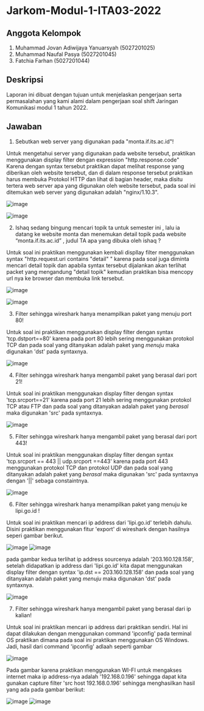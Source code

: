 # Jarkom-Modul-1-ITA03-2022
## Anggota Kelompok
1. Muhammad Jovan Adiwijaya Yanuarsyah (5027201025)
2. Muhammad Naufal Pasya (5027201045)
3. Fatchia Farhan (5027201044)

## Deskripsi
Laporan ini dibuat dengan tujuan untuk menjelaskan pengerjaan serta permasalahan yang kami alami dalam pengerjaan soal shift Jaringan Komunikasi modul 1 tahun 2022.

## Jawaban

1. Sebutkan web server yang digunakan pada "monta.if.its.ac.id"! 

Untuk mengetahui server yang digunakan pada website tersebut, praktikan menggunakan display filter dengan expression "http.response.code" Karena dengan syntax tersebut praktikan dapat melihat response yang diberikan oleh website tersebut, dan di dalam response tersebut praktikan harus membuka Protokol HTTP dan lihat di bagian header, maka disitu tertera web server apa yang digunakan oleh website tersebut, pada soal ini ditemukan web server yang digunakan adalah "nginx/1.10.3".

![image](https://user-images.githubusercontent.com/90240809/191941994-f2fb35d2-32fc-462d-b3b2-373608936b08.png)

![image](https://user-images.githubusercontent.com/90240809/191942096-7d3f05b4-86b3-48bf-8892-4d819065cfda.png)


2. Ishaq sedang bingung mencari topik ta untuk semester ini , lalu ia datang ke website monta dan menemukan detail topik pada website “monta.if.its.ac.id” , judul TA apa yang dibuka oleh ishaq ?

Untuk soal ini praktikan menggunakan kembali displlay filter menggunakan syntax "http.request.uri contains "detail" " karena pada soal juga diminta mencari detail topik dan apabila syntax tersebut dijalankan akan terlihat packet yang mengandung "detail topik" kemudian praktikan bisa mencopy url nya ke browser dan membuka link tersebut.

![image](https://user-images.githubusercontent.com/90240809/191942793-7ac5eed6-b02b-4b95-abf9-e5da2bdbe8a7.png)

![image](https://user-images.githubusercontent.com/90240809/191942857-c07c0920-afc9-4e21-8160-3908bf4bee1d.png)


3. Filter sehingga wireshark hanya menampilkan paket yang menuju port 80!

Untuk soal ini praktikan menggunakan display filter dengan syntax 'tcp.dstport==80' karena pada port 80 lebih sering menggunakan protokol TCP dan pada soal yang ditanyakan adalah paket yang *menuju* maka digunakan 'dst' pada syntaxnya.

![image](https://user-images.githubusercontent.com/90241858/191947285-b260b866-5e81-4981-a823-46cf7ce2e6d5.png)


4. Filter sehingga wireshark hanya mengambil paket yang berasal dari port 21!

Untuk soal ini praktikan menggunakan display filter dengan syntax 'tcp.srcport==21' karena pada port 21 lebih sering menggunakan protokol TCP atau FTP dan pada soal yang ditanyakan adalah paket yang *berasal* maka digunakan 'src' pada syntaxnya.

![image](https://user-images.githubusercontent.com/90241858/191947613-3655ab73-1495-4ceb-a439-39601ac32c30.png)


5. Filter sehingga wireshark hanya mengambil paket yang berasal dari port 443!

Untuk soal ini praktikan menggunakan display filter dengan syntax 'tcp.srcport == 443 || udp.srcport ==443' karena pada port 443 menggunakan protokol TCP dan protokol UDP dan pada soal yang ditanyakan adalah paket yang *berasal* maka digunakan 'src' pada syntaxnya dengan '||' sebaga constaintnya.

![image](https://user-images.githubusercontent.com/90241858/191947981-1683addb-3cd6-43b0-bda1-6a305c188f29.png)


6. Filter sehingga wireshark hanya menampilkan paket yang menuju ke lipi.go.id !

Untuk soal ini praktikan mencari ip address dari 'lipi.go.id' terlebih dahulu. Disini praktikan menggunakan fitur 'export' di wireshark dengan hasilnya seperi gambar berikut.

![image](https://user-images.githubusercontent.com/90241858/191948468-f14b1ad0-9aa5-4866-ae1d-2828f2f2a0cf.png)
![image](https://user-images.githubusercontent.com/90241858/191948399-f128ad42-7956-412d-befd-fb947774220d.png)

pada gambar kedua terlihat ip address sourcenya adalah '203.160.128.158', setelah didapatkan ip address dari 'lipi.go.id' kita dapat menggunakan display filter dengan syntax 'ip.dst == 203.160.128.158' dan pada soal yang ditanyakan adalah paket yang *menuju* maka digunakan 'dst' pada syntaxnya.

![image](https://user-images.githubusercontent.com/90241858/191949015-be242832-9a34-44e4-8c57-78edda85c108.png)


7. Filter sehingga wireshark hanya mengambil paket yang berasal dari ip kalian!

Untuk soal ini praktikan mencari ip address dari praktikan sendiri. Hal ini dapat dilakukan dengan menggunakan command 'ipconfig' pada terminal OS praktikan dimana pada soal ini praktikan menggunakan OS Windows. Jadi, hasil dari command 'ipconfig' adlaah seperti gambar

![image](https://user-images.githubusercontent.com/90241858/191949387-373d671f-76ff-4125-b92f-9ff08674378e.png)

Pada gambar karena praktikan menggunakan WI-FI untuk mengakses internet maka ip address-nya adalah '192.168.0.196' sehingga dapat kita gunakan capture filter 'src host 192.168.0.196' sehingga menghasilkan hasil yang ada pada gambar berikut:

![image](https://user-images.githubusercontent.com/90241858/191949820-923e40da-43be-42f6-8c23-b6d92ec39f5e.png)
![image](https://user-images.githubusercontent.com/90241858/191949863-c8f152f0-838b-4974-90a5-1cf1faaa0761.png)




